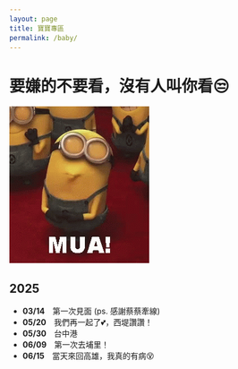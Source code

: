 ```yaml
---
layout: page
title: 寶寶專區
permalink: /baby/
---
```

# **要嫌的不要看，沒有人叫你看😒**

![alt text](image.png)

## 2025
- **03/14**　第一次見面 (ps. 感謝蔡蔡牽線)
- **05/20**　我們再一起了💕，西堤讚讚！
- **05/30**　台中港  
- **06/09**　第一次去埔里！  
- **06/15**　當天來回高雄，我真的有病😵
